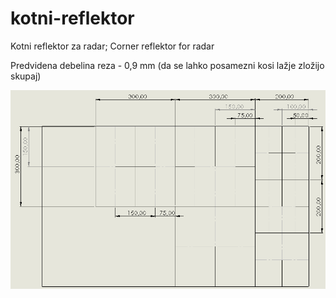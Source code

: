 # kotni-reflektor
Kotni reflektor za radar; Corner reflektor for radar

Predvidena debelina reza - 0,9 mm (da se lahko posamezni kosi lažje zložijo skupaj)


![](nacrt-slika.png)
